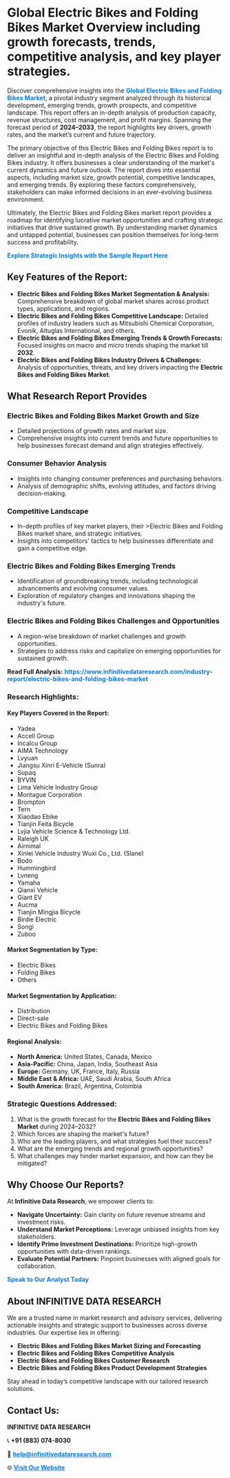 <h1>Global Electric Bikes and Folding Bikes Market Overview including growth forecasts, trends, competitive analysis, and key player strategies.</h1>
<p>
Discover comprehensive insights into the 
<a href="https://www.infinitivedataresearch.com/industry-report/electric-bikes-and-folding-bikes-market" rel="dofollow" style="color: #007BFF; text-decoration: none;"><strong>Global Electric Bikes and Folding Bikes Market</strong></a>, a pivotal industry segment analyzed through its historical development, emerging trends, growth prospects, and competitive landscape. This report offers an in-depth analysis of production capacity, revenue structures, cost management, and profit margins. Spanning the forecast period of <strong>2024–2033</strong>, the report highlights key drivers, growth rates, and the market’s current and future trajectory.
</p>
<p>
The primary objective of this Electric Bikes and Folding Bikes report is to deliver an insightful and in-depth analysis of the Electric Bikes and Folding Bikes industry. It offers businesses a clear understanding of the market's current dynamics and future outlook. The report dives into essential aspects, including market size, growth potential, competitive landscapes, and emerging trends. By exploring these factors comprehensively, stakeholders can make informed decisions in an ever-evolving business environment.
</p>
<p>
Ultimately, the Electric Bikes and Folding Bikes market report provides a roadmap for identifying lucrative market opportunities and crafting strategic initiatives that drive sustained growth. By understanding market dynamics and untapped potential, businesses can position themselves for long-term success and profitability.
</p>
<p>
<a href="https://www.infinitivedataresearch.com/request-sample/reportId=110099" style="color: #007BFF; text-decoration: none;"><strong>Explore Strategic Insights with the Sample Report Here</strong></a>
</p>

<h2>Key Features of the Report:</h2>
<ul>
<li><strong>Electric Bikes and Folding Bikes Market Segmentation & Analysis:</strong> Comprehensive breakdown of global market shares across product types, applications, and regions.</li>
<li><strong>Electric Bikes and Folding Bikes Competitive Landscape:</strong> Detailed profiles of industry leaders such as Mitsubishi Chemical Corporation, Evonik, Altuglas International, and others.</li>
<li><strong>Electric Bikes and Folding Bikes Emerging Trends & Growth Forecasts:</strong> Focused insights on macro and micro trends shaping the market till <strong>2032</strong>.</li>
<li><strong>Electric Bikes and Folding Bikes Industry Drivers & Challenges:</strong> Analysis of opportunities, threats, and key drivers impacting the <strong>Electric Bikes and Folding Bikes Market</strong>.</li>
</ul>

<h2>What Research Report Provides</h2>
<h3>Electric Bikes and Folding Bikes Market Growth and Size</h3>
<ul>
<li>Detailed projections of growth rates and market size.</li>
<li>Comprehensive insights into current trends and future opportunities to help businesses forecast demand and align strategies effectively.</li>
</ul>

<h3>Consumer Behavior Analysis</h3>
<ul>
<li>Insights into changing consumer preferences and purchasing behaviors.</li>
<li>Analysis of demographic shifts, evolving attitudes, and factors driving decision-making.</li>
</ul>

<h3>Competitive Landscape</h3>
<ul>
<li>In-depth profiles of key market players, their >Electric Bikes and Folding Bikes market share, and strategic initiatives.</li>
<li>Insights into competitors' tactics to help businesses differentiate and gain a competitive edge.</li>
</ul>

<h3>Electric Bikes and Folding Bikes Emerging Trends</h3>
<ul>
<li>Identification of groundbreaking trends, including technological advancements and evolving consumer values.</li>
<li>Exploration of regulatory changes and innovations shaping the industry's future.</li>
</ul>

<h3>Electric Bikes and Folding Bikes Challenges and Opportunities</h3>
<ul>
<li>A region-wise breakdown of market challenges and growth opportunities.</li>
<li>Strategies to address risks and capitalize on emerging opportunities for sustained growth.</li>
</ul>
<p><strong>Read Full Analysis:</strong> <a href="https://www.infinitivedataresearch.com/industry-report/electric-bikes-and-folding-bikes-market" rel="dofollow" style="color: #007BFF; text-decoration: none;"><strong>https://www.infinitivedataresearch.com/industry-report/electric-bikes-and-folding-bikes-market</strong></a></p>
<h3>Research Highlights:</h3>
<h4>Key Players Covered in the Report:</h4>
<ul><li>Yadea</li><li>Accell Group</li><li>Incalcu Group</li><li>AIMA Technology</li><li>Lvyuan</li><li>Jiangsu Xinri E-Vehicle (Sunra)</li><li>Supaq</li><li>BYVIN</li><li>Lima Vehicle Industry Group</li><li>Montague Corporation</li><li>Brompton</li><li>Tern</li><li>Xiaodao Ebike</li><li>Tianjin Feita Bicycle</li><li>Lvjia Vehicle Science &amp; Technology Ltd.</li><li>Raleigh UK</li><li>Airnimal</li><li>Xinlei Vehicle Industry Wuxi Co., Ltd. (Slane)</li><li>Bodo</li><li>Hummingbird</li><li>Lvneng</li><li>Yamaha</li><li>Qianxi Vehicle</li><li>Giant EV</li><li>Aucma</li><li>Tianjin Mingjia Bicycle</li><li>Birdie Electric</li><li>Songi</li><li>Zuboo</li></ul>
<h4>Market Segmentation by Type:</h4>
<ul><li>Electric Bikes</li><li>Folding Bikes</li><li>Others</li></ul>
<h4>Market Segmentation by Application:</h4>
<ul><li>Distribution</li><li>Direct-sale</li><li>Electric Bikes and Folding Bikes</li></ul>

<h4>Regional Analysis:</h4>
<ul>
<li><strong>North America:</strong> United States, Canada, Mexico</li>
<li><strong>Asia-Pacific:</strong> China, Japan, India, Southeast Asia</li>
<li><strong>Europe:</strong> Germany, UK, France, Italy, Russia</li>
<li><strong>Middle East & Africa:</strong> UAE, Saudi Arabia, South Africa</li>
<li><strong>South America:</strong> Brazil, Argentina, Colombia</li>
</ul>

<h3>Strategic Questions Addressed:</h3>
<ol>
<li>What is the growth forecast for the <strong>Electric Bikes and Folding Bikes Market</strong> during 2024–2032?</li>
<li>Which forces are shaping the market's future?</li>
<li>Who are the leading players, and what strategies fuel their success?</li>
<li>What are the emerging trends and regional growth opportunities?</li>
<li>What challenges may hinder market expansion, and how can they be mitigated?</li>
</ol>

<h2>Why Choose Our Reports?</h2>
<p>At <strong>Infinitive Data Research</strong>, we empower clients to:</p>
<ul>
<li><strong>Navigate Uncertainty:</strong> Gain clarity on future revenue streams and investment risks.</li>
<li><strong>Understand Market Perceptions:</strong> Leverage unbiased insights from key stakeholders.</li>
<li><strong>Identify Prime Investment Destinations:</strong> Prioritize high-growth opportunities with data-driven rankings.</li>
<li><strong>Evaluate Potential Partners:</strong> Pinpoint businesses with aligned goals for collaboration.</li>
</ul>
<p><a href="https://www.infinitivedataresearch.com/industry-report/electric-bikes-and-folding-bikes-market" rel="dofollow" style="color: #007BFF; text-decoration: none;"><strong>Speak to Our Analyst Today</strong></a></p>

<h2>About INFINITIVE DATA RESEARCH</h2>
<p>We are a trusted name in market research and advisory services, delivering actionable insights and strategic support to businesses across diverse industries. Our expertise lies in offering:</p>
<ul>
<li><strong>Electric Bikes and Folding Bikes Market Sizing and Forecasting</strong></li>
<li><strong>Electric Bikes and Folding Bikes Competitive Analysis</strong></li>
<li><strong>Electric Bikes and Folding Bikes Customer Research</strong></li>
<li><strong>Electric Bikes and Folding Bikes Product Development Strategies</strong></li>
</ul>
<p>Stay ahead in today’s competitive landscape with our tailored research solutions.</p>

<h2>Contact Us:</h2>
<p><strong>INFINITIVE DATA RESEARCH</strong></p>
<p>📞 <strong>+91 (883) 074-8030</strong></p>
<p>📧 <strong><a href="mailto:help@infinitivedataresearch.com" style="color: #007BFF;">help@infinitivedataresearch.com</a></strong></p>
<p>🌐 <strong><a href="https://www.infinitivedataresearch.com" rel="dofollow" style="color: #007BFF;">Visit Our Website</a></strong></p>